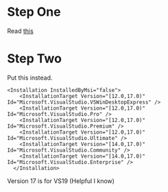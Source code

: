 # Step One
Read [this](https://gist.github.com/roy-t/2f089414078bf7218350e8c847951255)

# Step Two
Put this instead.
```
<Installation InstalledByMsi="false">
    <InstallationTarget Version="[12.0,17.0)" Id="Microsoft.VisualStudio.VSWinDesktopExpress" />
    <InstallationTarget Version="[12.0,17.0)" Id="Microsoft.VisualStudio.Pro" />
    <InstallationTarget Version="[12.0,17.0)" Id="Microsoft.VisualStudio.Premium" />
    <InstallationTarget Version="[12.0,17.0)" Id="Microsoft.VisualStudio.Ultimate" />
    <InstallationTarget Version="[14.0,17.0)" Id="Microsoft.VisualStudio.Community" />
    <InstallationTarget Version="[14.0,17.0)" Id="Microsoft.VisualStudio.Enterprise" />
  </Installation>
  ```
  
  
  Version 17 is for VS19 (Helpful I know)